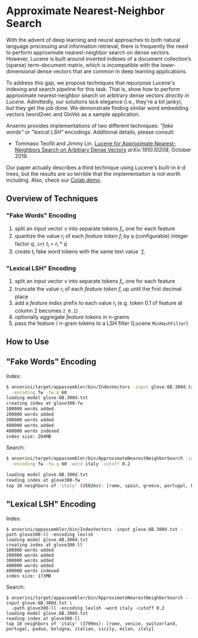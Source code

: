 # Approximate Nearest-Neighbor Search

With the advent of deep learning and neural approaches to both natural language processing and information retrieval, there is frequently the need to perform approximate nearest-neighbor search on dense vectors.
However, Lucene is built around inverted indexes of a document collection’s (sparse) term–document matrix, which is incompatible with the lower-dimensional dense vectors that are common in deep learning applications.

To address this gap, we propose techniques that repurpose Lucene's indexing and search pipeline for this task.
That is, show how to perform approximate nearest-neighbor search on arbitrary dense vectors _directly in Lucene_.
Admittedly, our solutions lack elegance (i.e., they're a bit janky), but they get the job done.
We demonstrate finding similar word embedding vectors (word2vec and GloVe) as a sample application.

Anserini provides implementations of two different techniques: _"fake words"_ or _"lexical LSH"_ encodings.
Additional details, please consult:

+ Tommaso Teofili and Jimmy Lin. [Lucene for Approximate Nearest-Neighbors Search on Arbitrary Dense Vectors](https://arxiv.org/abs/1910.10208) _arXiv:1910.10208_, October 2019.

Our paper actually describes a third technique using Lucene's built-in k-d trees, but the results are so terrible that the implementaiton is not worth including.
Also, check our [Colab demo](https://colab.research.google.com/drive/1PBrAlthWslK4DBeyMC_GA84vYo00OiYn).

## Overview of Techniques

### "Fake Words" Encoding

1. split an input vector _v_ into separate tokens _f_<sub>i</sub>, one for each feature
2. quantize the value _r_<sub>i</sub> of each _feature token_ _f_<sub>i</sub> by a (configurable) integer factor _q_, `int` _t_<sub>i</sub> = _r_<sub>i</sub> * _q_ 
3. create _t_<sub>i</sub> fake word tokens with the same text value `_f_<sub>i</sub>
 
### "Lexical LSH" Encoding

1. split an input vector _v_ into separate tokens _f_<sub>i</sub>, one for each feature
2. truncate the value _r_<sub>i</sub> of each _feature token_ _f_<sub>i</sub> up until the first decimal place
3. add a _feature index_ prefix to each value _r_<sub>i</sub> (e.g. token 0.1 of feature at column 2 becomes `2_0.1`)
4. optionally aggregate _feature tokens_ in n-grams
5. pass the feature / n-gram tokens to a LSH filter (Lucene `MinHashFilter`)   

## How to Use

## "Fake Words" Encoding

Index:

```bash
$ anserini/target/appassembler/bin/IndexVectors -input glove.6B.300d.txt -path glove300-fw \
  -encoding fw -fw.q 60
loading model glove.6B.300d.txt
creating index at glove300-fw
100000 words added
200000 words added
300000 words added
400000 words added
400000 words indexed
index size: 204MB
```

Search:

```bash
$ anserini/target/appassembler/bin/ApproximateNearestNeighborSearch -input glove.6B.300d.txt -path glove300-fw \
  -encoding fw -fw.q 60 -word italy -cutoff 0.2

loading model glove.6B.300d.txt
reading index at glove300-fw
top 10 neighbors of 'italy' (3502ms): [rome, spain, greece, portugal, bulgaria, italian, romania, europe, belgium, italy]
```

## "Lexical LSH" Encoding

Index:

```
$ anserini/appassembler/bin/IndexVectors -input glove.6B.300d.txt -path glove300-ll -encoding lexlsh
loading model glove.6B.300d.txt
creating index at glove300-ll
100000 words added
200000 words added
300000 words added
400000 words added
400000 words indexed
index size: 173MB
```

Search:

```
$ anserini/target/appassembler/bin/ApproximateNearestNeighborSearch -input glove.6B.300d.txt \
  -path glove300-ll -encoding lexlsh -word italy -cutoff 0.2
loading model glove.6B.300d.txt
reading index at glove300-ll
top 10 neighbors of 'italy' (3799ms): [rome, venice, switzerland, portugal, padua, bologna, italian, sicily, milan, italy]
```
